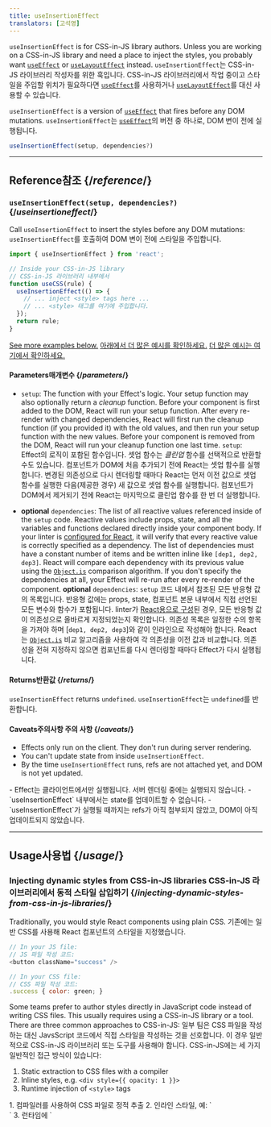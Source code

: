 ```yaml
---
title: useInsertionEffect
translators: [고석영]
---
```


<Pitfall>

`useInsertionEffect` is for CSS-in-JS library authors. Unless you are working on a CSS-in-JS library and need a place to inject the styles, you probably want [`useEffect`](/reference/react/useEffect) or [`useLayoutEffect`](/reference/react/useLayoutEffect) instead.
<Trans>`useInsertionEffect`는 CSS-in-JS 라이브러리 작성자를 위한 훅입니다. CSS-in-JS 라이브러리에서 작업 중이고 스타일을 주입할 위치가 필요하다면 [`useEffect`](/reference/react/useEffect)를 사용하거나 [`useLayoutEffect`](/reference/react/useLayoutEffect)를 대신 사용할 수 있습니다. </Trans>

</Pitfall>

<Intro>

`useInsertionEffect` is a version of [`useEffect`](/reference/react/useEffect) that fires before any DOM mutations.
<Trans>`useInsertionEffect`는 [`useEffect`](/reference/react/useEffect)의 버전 중 하나로, DOM 변이 전에 실행됩니다.</Trans>

```js
useInsertionEffect(setup, dependencies?)
```

</Intro>

<InlineToc />

---

## Reference<Trans>참조</Trans> {/*reference*/}

### `useInsertionEffect(setup, dependencies?)` {/*useinsertioneffect*/}

Call `useInsertionEffect` to insert the styles before any DOM mutations:
<Trans>`useInsertionEffect`를 호출하여 DOM 변이 전에 스타일을 주입합니다.</Trans>

```js
import { useInsertionEffect } from 'react';

// Inside your CSS-in-JS library
// CSS-in-JS 라이브러리 내부에서
function useCSS(rule) {
  useInsertionEffect(() => {
    // ... inject <style> tags here ...
    // ... <style> 태그를 여기에 주입합니다.
  });
  return rule;
}
```

[See more examples below.](#usage)
<Trans>[아래에서 더 많은 예시를 확인하세요.](#usage)</Trans>
<Trans>[더 많은 예시는 여기에서 확인하세요.](#usage)</Trans>

#### Parameters<Trans>매개변수</Trans> {/*parameters*/}

* `setup`: The function with your Effect's logic. Your setup function may also optionally return a *cleanup* function. Before your component is first added to the DOM, React will run your setup function. After every re-render with changed dependencies, React will first run the cleanup function (if you provided it) with the old values, and then run your setup function with the new values. Before your component is removed from the DOM, React will run your cleanup function one last time.
<Trans>`setup`: Effect의 로직이 포함된 함수입니다. 셋업 함수는 *클린업* 함수를 선택적으로 반환할 수도 있습니다. 컴포넌트가 DOM에 처음 추가되기 전에 React는 셋업 함수를 실행합니다. 변경된 의존성으로 다시 렌더링할 때마다 React는 먼저 이전 값으로 셋업 함수를 실행한 다음(제공한 경우) 새 값으로 셋업 함수를 실행합니다. 컴포넌트가 DOM에서 제거되기 전에 React는 마지막으로 클린업 함수를 한 번 더 실행합니다.</Trans>
 
* **optional** `dependencies`: The list of all reactive values referenced inside of the `setup` code. Reactive values include props, state, and all the variables and functions declared directly inside your component body. If your linter is [configured for React](/learn/editor-setup#linting), it will verify that every reactive value is correctly specified as a dependency. The list of dependencies must have a constant number of items and be written inline like `[dep1, dep2, dep3]`. React will compare each dependency with its previous value using the [`Object.is`](https://developer.mozilla.org/en-US/docs/Web/JavaScript/Reference/Global_Objects/Object/is) comparison algorithm. If you don't specify the dependencies at all, your Effect will re-run after every re-render of the component.
<Trans>**optional** `dependencies`: `setup` 코드 내에서 참조된 모든 반응형 값의 목록입니다. 반응형 값에는 props, state, 컴포넌트 본문 내부에서 직접 선언된 모든 변수와 함수가 포함됩니다. linter가 [React용으로 구성](/learn/editor-setup#linting)된 경우, 모든 반응형 값이 의존성으로 올바르게 지정되었는지 확인합니다. 의존성 목록은 일정한 수의 항목을 가져야 하며 [`dep1, dep2, dep3`]와 같이 인라인으로 작성해야 합니다. React는 [`Object.is`](https://developer.mozilla.org/en-US/docs/Web/JavaScript/Reference/Global_Objects/Object/is) 비교 알고리즘을 사용하여 각 의존성을 이전 값과 비교합니다. 의존성을 전혀 지정하지 않으면 컴포넌트를 다시 렌더링할 때마다 Effect가 다시 실행됩니다.</Trans>

#### Returns<Trans>반환값</Trans> {/*returns*/}

`useInsertionEffect` returns `undefined`.
<Trans>`useInsertionEffect`는 `undefined`를 반환합니다.</Trans>

#### Caveats<Trans>주의사항</Trans> <Trans>주의 사항</Trans> {/*caveats*/}

* Effects only run on the client. They don't run during server rendering.
* You can't update state from inside `useInsertionEffect`.
* By the time `useInsertionEffect` runs, refs are not attached yet, and DOM is not yet updated.

<TransBlock>
- Effect는 클라이언트에서만 실행됩니다. 서버 렌더링 중에는 실행되지 않습니다.
- `useInsertionEffect` 내부에서는 state를 업데이트할 수 없습니다.
- `useInsertionEffect`가 실행될 때까지는 refs가 아직 첨부되지 않았고, DOM이 아직 업데이트되지 않았습니다.
</TransBlock>

---

## Usage<Trans>사용법</Trans> {/*usage*/}

### Injecting dynamic styles from CSS-in-JS libraries <Trans>CSS-in-JS 라이브러리에서 동적 스타일 삽입하기</Trans> {/*injecting-dynamic-styles-from-css-in-js-libraries*/}

Traditionally, you would style React components using plain CSS.
<Trans>기존에는 일반 CSS를 사용해 React 컴포넌트의 스타일을 지정했습니다.</Trans>

```js
// In your JS file:
// JS 파일 작성 코드:
<button className="success" />

// In your CSS file:
// CSS 파일 작성 코드:
.success { color: green; }
```

Some teams prefer to author styles directly in JavaScript code instead of writing CSS files. This usually requires using a CSS-in-JS library or a tool. There are three common approaches to CSS-in-JS:
<Trans>일부 팀은 CSS 파일을 작성하는 대신 JavsScript 코드에서 직접 스타일을 작성하는 것을 선호합니다. 이 경우 일반적으로 CSS-in-JS 라이브러리 또는 도구를 사용해야 합니다. CSS-in-JS에는 세 가지 일반적인 접근 방식이 있습니다:</Trans>

1. Static extraction to CSS files with a compiler
2. Inline styles, e.g. `<div style={{ opacity: 1 }}>`
3. Runtime injection of `<style>` tags

<TransBlock>
1. 컴파일러를 사용하여 CSS 파일로 정적 추출
2. 인라인 스타일, 예: `<div style={{ opacity: 1 }}>`
3. 런타임에 `<style>` 태그 삽입
</TransBlock>

If you use CSS-in-JS, we recommend a combination of the first two approaches (CSS files for static styles, inline styles for dynamic styles). **We don't recommend runtime `<style>` tag injection for two reasons:**
<Trans>CSS-in-JS를 사용하는 경우 처음 두 가지 접근 방식(정적 스타일의 경우 CSS 파일, 동적 스타일의 경우 인라인 스타일)을 조합하여 사용하는 것이 좋습니다. **런타임 환경에서 `<style>` 태그 주입은 다음 두 가지 이유로 권장하지 않습니다.**</Trans>

1. Runtime injection forces the browser to recalculate the styles a lot more often.
2. Runtime injection can be very slow if it happens at the wrong time in the React lifecycle.
<TransBlock>
  1. 런타임 주입은 브라우저에서 스타일을 훨씬 더 자주 다시 계산하도록 합니다.
  2. 런타임 주입이 React 라이프사이클에서 잘못된 시점에 발생하면 속도가 매우 느려질 수 있습니다.
</TransBlock>

The first problem is not solvable, but `useInsertionEffect` helps you solve the second problem.
<Trans>첫 번째 문제는 해결할 수 없지만 `useInsertionEffect`를 사용하면 두 번째 문제를 해결할 수 있습니다.</Trans>

Call `useInsertionEffect` to insert the styles before any DOM mutations:
<Trans>`useInsertionEffect`를 호출하여 DOM 변경 전에 스타일을 주입합니다:</Trans>

```js {4-11}
// Inside your CSS-in-JS library
// CSS-in-JS 라이브러리 코드 내부에
let isInserted = new Set();
function useCSS(rule) {
  useInsertionEffect(() => {
    // As explained earlier, we don't recommend runtime injection of <style> tags.
    // 앞서 설명한 것처럼 <style> 태그의 런타임 주입은 권장하지 않습니다.
    // But if you have to do it, then it's important to do in useInsertionEffect.
    // 하지만 런타임 주입을 해야한다면, useInsertionEffect에서 수행하는 것이 중요합니다.
    if (!isInserted.has(rule)) {
      isInserted.add(rule);
      document.head.appendChild(getStyleForRule(rule));
    }
  });
  return rule;
}

function Button() {
  const className = useCSS('...');
  return <div className={className} />;
}
```

Similarly to `useEffect`, `useInsertionEffect` does not run on the server. If you need to collect which CSS rules have been used on the server, you can do it during rendering:
<Trans>`useEffect`와 마찬가지로 `useInsertionEffect`는 서버에서 실행되지 않습니다. 서버에서 어떤 CSS 규칙이 사용되었는지 수집해야 하는 경우 렌더링 중에 수집할 수 있습니다:</Trans>

```js {1,4-6}
let collectedRulesSet = new Set();

function useCSS(rule) {
  if (typeof window === 'undefined') {
    collectedRulesSet.add(rule);
  }
  useInsertionEffect(() => {
    // ...
  });
  return rule;
}
```

[Read more about upgrading CSS-in-JS libraries with runtime injection to `useInsertionEffect`.](https://github.com/reactwg/react-18/discussions/110)
<Trans>[런타임 주입이 있는 CSS-in-JS 라이브러리를 `useInsertionEffect`로 업그레이드 하는 방법에 대해 자세히 알아보세요.](https://github.com/reactwg/react-18/discussions/110)</Trans>

<DeepDive>

#### How is this better than injecting styles during rendering or useLayoutEffect? <Trans>useInsertionEffect가 렌더링 중에 스타일을 주입하거나 useLayoutEffect를 사용하는 것보다 어떤 점이 더 나은가요?</Trans> {/*how-is-this-better-than-injecting-styles-during-rendering-or-uselayouteffect*/}

If you insert styles during rendering and React is processing a [non-blocking update,](/reference/react/useTransition#marking-a-state-update-as-a-non-blocking-transition) the browser will recalculate the styles every single frame while rendering a component tree, which can be **extremely slow.**
<Trans>렌더링 중에 스타일을 주입하고 React가 [비차단 업데이트](/reference/react/useTransition#marking-a-state-update-as-a-non-blocking-transition)를 처리하는 경우 브라우저는 컴포넌트 트리를 렌더링하는 동안 매 프레임마다 스타일을 다시 계산하므로 **매우 느릴 수 있습니다.**</Trans>

`useInsertionEffect` is better than inserting styles during [`useLayoutEffect`](/reference/react/useLayoutEffect) or [`useEffect`](/reference/react/useEffect) because it ensures that by the time other Effects run in your components, the `<style>` tags have already been inserted. Otherwise, layout calculations in regular Effects would be wrong due to outdated styles.
<Trans>`useInsertionEffect`는 다른 Effect 컴포넌트에서 실행될 때 `<style>` 태그가 이미 주입되어 있기 때문에 [`useLayoutEffect`](/reference/react/useLayoutEffect) 또는 [`useEffect`](/reference/react/useEffect) 중에 스타일을 주입하는 것보다 낫습니다. 그렇지 않으면 오래된 스타일로 인해 일반적인 Effect의 레이아웃 계산이 잘못될 수 있습니다.</Trans>

</DeepDive>
